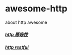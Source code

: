# awesome-http
about http awesome

##### [http 幂等性](http://www.cnblogs.com/weidagang2046/archive/2011/06/04/2063696.html)<br>
##### [http restful](http://restcookbook.com/)<br>

